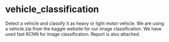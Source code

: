 # vehicle_classification
Detect a vehicle and classify it as heavy or light motor vehicle.
We are using a vehicle.zip from the kaggle website for our image classification.
We have used fast RCNN for image classification.
Report is also attached.

